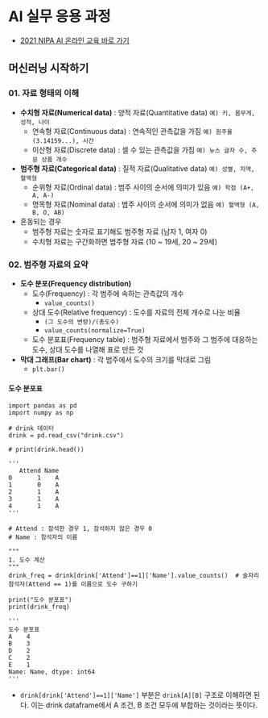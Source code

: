 # AI 실무 응용 과정

- [2021 NIPA AI 온라인 교육 바로 가기](https://2021nipa.elice.io/tracks/1329/info)

## 머신러닝 시작하기

### 01. 자료 형태의 이해
- **수치형 자료(Numerical data)** : 양적 자료(Quantitative data) `예) 키, 몸무게, 성적, 나이`
  - 연속형 자료(Continuous data) : 연속적인 관측값을 가짐 `예) 원주율(3.14159...), 시간`
  - 이산형 자료(Discrete data) : 셀 수 있는 관측값을 가짐 `예) 뉴스 글자 수, 주문 상품 개수`
- **범주형 자료(Categorical data)** : 질적 자료(Qualitative data) `예) 성별, 지역, 혈액형`
  - 순위형 자료(Ordinal data) : 범주 사이의 순서에 의미가 있음 `예) 학점 (A+, A, A-)`
  - 명목형 자료(Nominal data) : 범주 사이의 순서에 의미가 없음 `예) 혈액형 (A, B, O, AB)`
- 혼동되는 경우
  - 범주형 자료는 숫자로 표기해도 범주형 자료 (남자 1, 여자 0)
  - 수치형 자료는 구간화하면 범주형 자료 (10 ~ 19세, 20 ~ 29세)

### 02. 범주형 자료의 요약
- **도수 분포(Frequency distribution)**
  - 도수(Frequency) : 각 범주에 속하는 관측값의 개수
    - `value_counts()`
  - 상대 도수(Relative frequency) : 도수를 자료의 전체 개수로 나눈 비율
    - `(그 도수의 변량)/(총도수)`
    - `value_counts(normalize=True)`
  - 도수 분포표(Frequency table) : 범주형 자료에서 범주와 그 범주에 대응하는 도수, 상대 도수를 나열해 표로 만든 것
- **막대 그래프(Bar chart)** : 각 범주에서 도수의 크기를 막대로 그림
  - `plt.bar()`

#### 도수 분포표
```
import pandas as pd 
import numpy as np

# drink 데이터
drink = pd.read_csv("drink.csv")

# print(drink.head())

'''
   Attend Name
0       1    A
1       0    A
2       1    A
3       1    A
4       1    A
'''

# Attend : 참석한 경우 1, 참석하지 않은 경우 0
# Name : 참석자의 이름

"""
1. 도수 계산
"""
drink_freq = drink[drink['Attend']==1]['Name'].value_counts()  # 술자리 참석자(Attend == 1)를 이름으로 도수 구하기 

print("도수 분포표")
print(drink_freq)

'''
도수 분포표
A    4
B    3
D    2
C    2
E    1
Name: Name, dtype: int64
'''
```
- `drink[drink['Attend']==1]['Name']` 부분은 `drink[A][B]` 구조로 이해하면 된다. 이는 drink dataframe에서 A 조건, B 조건 모두에 부합하는 것이라는 뜻이다.
